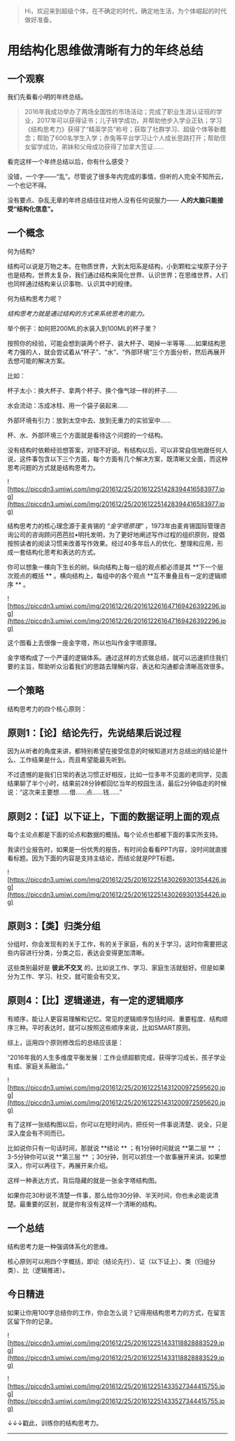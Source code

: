 > Hi，欢迎来到超级个体，在不确定的时代，确定地生活，为个体崛起的时代做好准备。

# 用结构化思维做清晰有力的年终总结

## 一个观察

我们先看看小明的年终总结。

> 2016年我成功举办了两场全国性的市场活动；完成了职业生涯认证班的学业，2017年可以获得证书；儿子转学成功，并帮助他步入学业正轨；学习《结构思考力》获得了“精英学员”称号；获取了社群学习、超级个体等新概念；帮助了600名学生入学；赤兔等平台学习让个人成长思路打开；帮助侄女留学成功，弟妹和父母成功获得了加拿大签证……

看完这样一个年终总结以后，你有什么感受？

没错，一个字——“乱”。尽管说了很多年内完成的事情，但听的人完全不知所云，一个也记不得。

没有要点、杂乱无章的年终总结往往对他人没有任何说服力—— **人的大脑只能接受“结构化信息”。**

## 一个概念

何为结构?

结构可以说是万物之本。在物质世界，大到太阳系是结构，小到颗粒尘埃原子分子也是结构，世界太复杂，我们通过结构来简化世界、认识世界；在思维世界，人们也同样通过结构来认识事物、认识其中的规律。

何为结构思考力呢？

 *结构思考力就是通过结构的方式来系统思考的能力。*

举个例子：如何把200ML的水装入到100ML的杯子里？

按照你的经验，可能会想到装两个杯子、装大杯子、喝掉一半等等……如果结构思考力强的人，就会尝试着从“杯子”、“水”、“外部环境”三个方面分析，然后再展开去想可能的解决方案。

比如：

杯子太小：换大杯子、拿两个杯子、换个像气球一样的杯子……

水会流动：冻成冰柱、用一个袋子装起来……

外部环境有引力：放到太空中去、放到无重力的实验室中……

杯、水、外部环境三个方面就是看待这个问题的一个结构。

没有结构时依赖经验想答案，对错不好说。有结构以后，可以非常自信地跟任何人说，这件事包含以下三个方面，每个方面有几个解决方案，既清晰又全面，而这种思考问题的方式就是结构思考力。

![https://piccdn3.umiwi.com/img/201612/25/201612251428394416583977.jpg](https://piccdn3.umiwi.com/img/201612/25/201612251428394416583977.jpg)

结构思考力的核心理念源于麦肯锡的 *“金字塔原理”* ，1973年由麦肯锡国际管理咨询公司的咨询顾问芭芭拉•明托发明，为了更好地阐述写作过程的组织原则，提倡按照读者的阅读习惯来改善写作效果。经过40多年后人的优化、整理和应用，形成一套结构化思考和表达的方式。

你可以想象一棵向下生长的树。纵向结构上每一组的观点都必须是其 **下一个层次观点的概括 ** 。横向结构上，每组中的各个观点 **互不重叠且有一定的逻辑顺序 ** 。

![https://piccdn3.umiwi.com/img/201612/26/201612261647169426392296.jpg](https://piccdn3.umiwi.com/img/201612/26/201612261647169426392296.jpg)

这个图看上去很像一座金字塔，所以也叫作金字塔原理。

金字塔构成了一个严谨的逻辑体系。通过这样的方式做总结，就可以迅速抓住我们要的主旨，帮助听众沿着我们的思路去理解内容，表达和沟通都会清晰高效很多。

## 一个策略

结构思考力的四个核心原则：

## 原则1：【论】结论先行，先说结果后说过程

因为从听者的角度来讲，都特别希望在接受信息的时候知道对方总结出的结论是什么、工作结果是什么，而且希望能最先听到。

不过遗憾的是我们日常的表达习惯正好相反，比如一位多年不见面的老同学，见面结果聊了半个小时，结果前28分钟都回忆当年的校园生活，最后2分钟临走的时候说：“这次来主要想……借……点……钱……”

## 原则2：【证】以下证上，下面的数据证明上面的观点

每个主论点都是下面的论点和数据的概括。每个论点也都被下面的事实所支持。

我读行业报告时，如果是一份优秀的报告，有时间会看看PPT内容，没时间就直接看标题。因为下面的内容是支持主结论，而结论就是PPT标题。

![https://piccdn3.umiwi.com/img/201612/25/201612251430269301354426.jpg](https://piccdn3.umiwi.com/img/201612/25/201612251430269301354426.jpg)

##  原则3：【类】归类分组

分组时，你会发现有的关于工作，有的关于家庭，有的关于学习，这时你需要把这些内容进行分类，分类之后，表达会变得更加清晰。

这些类别最好是 **彼此不交叉** 的，比如说工作、学习、家庭生活就挺好。但是如果分为工作、学习、社交，就可能会有交叉。

## 原则4：【比】逻辑递进，有一定的逻辑顺序

有顺序，能让人更容易理解和记忆。常见的逻辑顺序包括时间、重要程度、结构顺序三种。平时表达时，就可以按照这些顺序来说，比如SMART原则。

综上，运用四个原则修改后的总结应该是：

“2016年我的人生多维度平衡发展：工作业绩超额完成，获得学习成长，孩子学业有成、家庭关系融洽。”

![https://piccdn3.umiwi.com/img/201612/25/201612251431200972595620.jpg](https://piccdn3.umiwi.com/img/201612/25/201612251431200972595620.jpg)

有了这样一张结构图以后，你可以在短时间内，把任何一件事说清楚、说全，只是深入度会有不同而已。

比如说你只有一句话时间，那就说 **结论 ** ；有1分钟时间就说 **第二层 ** ；3-5分钟你可以说 **第三层 ** ；30分钟，则可以抓住一个故事展开来讲。如果想深入，你可以再往下，再展开来介绍。

这样一种表达方式，背后隐藏的就是一张金字塔结构图。

如果你花30秒说不清楚一件事，那么给你30分钟、半天时间，你也未必能说清楚。最重要的区别，就是你有没有这样一个清晰的结构。

## 一个总结

结构思考力是一种强调体系化的思维。

核心原则可以用四个字概括，即论（结论先行）、证（以下证上）、类（归组分类）、比（逻辑推进）。

## 今日精进

如果让你用100字总结你的工作，你会怎么说？记得用结构思考力的方式，在留言区留下你的记录。

![https://piccdn3.umiwi.com/img/201612/25/201612251433118828883529.jpg](https://piccdn3.umiwi.com/img/201612/25/201612251433118828883529.jpg)

![https://piccdn3.umiwi.com/img/201612/25/201612251433527344415755.jpg](https://piccdn3.umiwi.com/img/201612/25/201612251433527344415755.jpg)

↓↓↓戳此，训练你的结构思考力。

---

